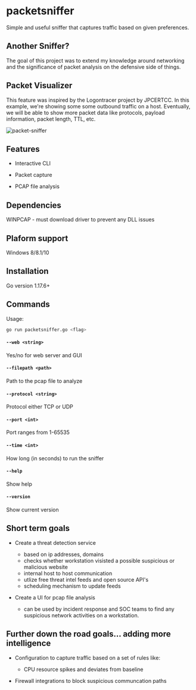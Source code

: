 # packetsniffer

Simple and useful sniffer that captures traffic based on given preferences.

## Another Sniffer?

The goal of this project was to extend my knowledge around networking and the significance of packet analysis on the defensive side of things. 

## Packet Visualizer
This feature was inspired by the Logontracer project by JPCERTCC. In this example, we're showing some some outbound traffic on a host. Eventually, we will be able to show more packet data like protocols, payload information, packet length, TTL, etc.  

![packet-sniffer](https://user-images.githubusercontent.com/11414669/152470412-a439d004-1a70-4fc4-982d-ca3ba90c4f41.png)

## Features

* Interactive CLI

* Packet capture 

* PCAP file analysis 

## Dependencies

WINPCAP - must download driver to prevent any DLL issues

## Plaform support

Windows 8/8.1/10

## Installation

Go version 1.17.6+

## Commands

Usage:

```sh
go run packetsniffer.go <flag>
```

#### `--web <string>`

Yes/no for web server and GUI

#### `--filepath <path>`

Path to the pcap file to analyze

#### `--protocol <string>`

Protocol either TCP or UDP

#### `--port <int>`

Port ranges from 1-65535

#### `--time <int>`

How long (in seconds) to run the sniffer

#### `--help`

Show help

#### `--version`

Show current version

## Short term goals

* Create a threat detection service 
	- based on ip addresses, domains
	- checks whether workstation visisted a possible suspicious or malicious website 
	- internal host to host communication 
	- utlize free threat intel feeds and open source API's
	- scheduling mechanism to update feeds
	
* Create a UI for pcap file analysis
	- can be used by incident response and SOC teams to find any suspicious network activities on a workstation.

## Further down the road goals... adding more intelligence 

* Configuration to capture traffic based on a set of rules like:
	- CPU resource spikes and deviates from baseline  

* Firewall integrations to block suspicious communcation paths 

